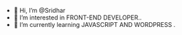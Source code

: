 - 👋 Hi, I’m @Sridhar
- 👀 I’m interested in FRONT-END DEVELOPER..
- 🌱 I’m currently learning JAVASCRIPT AND WORDPRESS .

<!---
Sridhar vadivel/Sridhar vadivel is a ✨ special ✨ repository because its `README.md` (this file) appears on your GitHub profile.
You can click the Preview link to take a look at your changes.
--->
